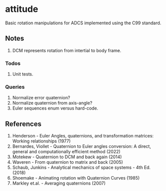 # attitude

Basic rotation manipulations for ADCS implemented using the C99 standard.

## Notes

1. DCM represents rotation from intertial to body frame.

### Todos

1. Unit tests.

### Queries

1. Normalize error quaternion?
2. Normalize quaternion from axis-angle?
3. Euler sequences enum versus hard-code.

## References

1. Henderson - Euler Angles, quaternions, and transformation matrices: Working relationships (1977)
2. Bernardes, Viollet - Quaternion to Euler angles conversion: A direct, general and computationally efficient method (2022)
3. Motekew - Quaternion to DCM and back again (2014)
4. Waveren - From quaternion to matrix and back (2005)
5. Schaub, Junkins - Analytical mechanics of space systems - 4th Ed. (2018)
6. Shoemake - Animating rotation with Quaternion Curves (1985)
7. Markley et.al. - Averaging quaternions (2007)

